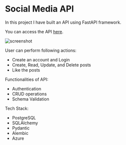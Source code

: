 # Social Media API
In this project I have built an API using FastAPI framework.

You can access the API [here](https://social-media-api.eastus.cloudapp.azure.com/docs).

![screenshot]()

User can perform following actions:
* Create an account and Login
* Create, Read, Update, and Delete posts
* Like the posts

Functionalities of API:
* Authentication
* CRUD operations
* Schema Validation

Tech Stack:
* PostgreSQL
* SQLAlchemy
* Pydantic
* Alembic
* Azure
